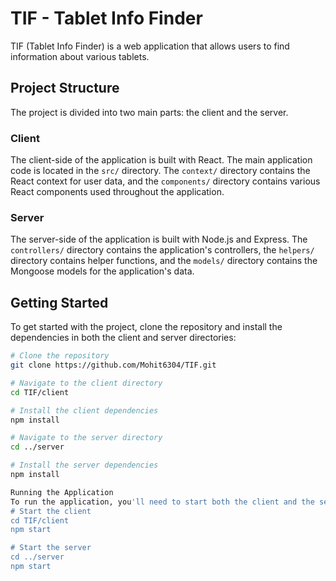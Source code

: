 # TIF - Tablet Info Finder

TIF (Tablet Info Finder) is a web application that allows users to find information about various tablets.

## Project Structure

The project is divided into two main parts: the client and the server.

### Client

The client-side of the application is built with React. The main application code is located in the `src/` directory. The `context/` directory contains the React context for user data, and the `components/` directory contains various React components used throughout the application.

### Server

The server-side of the application is built with Node.js and Express. The `controllers/` directory contains the application's controllers, the `helpers/` directory contains helper functions, and the `models/` directory contains the Mongoose models for the application's data.

## Getting Started

To get started with the project, clone the repository and install the dependencies in both the client and server directories:

```sh
# Clone the repository
git clone https://github.com/Mohit6304/TIF.git

# Navigate to the client directory
cd TIF/client

# Install the client dependencies
npm install

# Navigate to the server directory
cd ../server

# Install the server dependencies
npm install

Running the Application
To run the application, you'll need to start both the client and the server:
# Start the client
cd TIF/client
npm start

# Start the server
cd ../server
npm start

